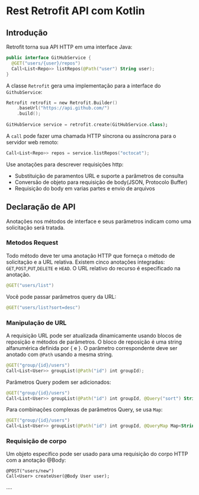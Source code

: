 # Rest Retrofit API com Kotlin

## Introdução

Retrofit torna sua API HTTP em uma interface Java:

```kotlin
public interface GitHubService {
  @GET("users/{user}/repos")
  Call<List<Repo>> listRepos(@Path("user") String user);
}
```

A classe ```Retrofit``` gera uma implementação para a interface do ```GithubService```:

```kotlin
Retrofit retrofit = new Retrofit.Builder()
    .baseUrl("https://api.github.com/")
    .build();
    
GitHubService service = retrofit.create(GitHubService.class);
```

A ```call``` pode fazer uma chamada HTTP síncrona ou assíncrona para o servidor web remoto:

```kotlin
Call<List<Repo>> repos = service.listRepos("octocat");
```

Use anotações para descrever requisições http:

* Substituição de paramentos URL e suporte a parâmetros de consulta
* Conversão de objeto para requisição de body(JSON, Protocolo Buffer)
* Requisição do body em varias partes e envio de arquivos

## Declaração de API


Anotações nos métodos de interface e seus parâmetros indicam como uma solicitação será tratada.

### Metodos Request

Todo método deve ter uma anotação HTTP que forneça o método de solicitação e a URL relativa. Existem cinco anotações integradas: ```GET```,```POST```,```PUT```,```DELETE``` e ```HEAD```. O URL relativo do recurso é especificado na anotação.

```kotlin
@GET("users/list")
```

Você pode passar parâmetros query da URL:

```kotlin
@GET("users/list?sort=desc")
```
### Manipulação de URL

A requisição URL pode ser atualizada dinamicamente usando blocos de reposição e métodos de parâmetros. O bloco de reposição é uma string alfanumérica definida por { e }. O parâmetro correspondente deve ser anotado com ```@Path``` usando a mesma string.

```kotlin
@GET("group/{id}/users")
Call<List<User>> groupList(@Path("id") int groupId);
```

Parâmetros Query podem ser adicionados:

```kotlin
@GET("group/{id}/users")
Call<List<User>> groupList(@Path("id") int groupId, @Query("sort") String sort);
```

Para combinações complexas de parâmetros Query, se usa ```Map```:

```kotlin
@GET("group/{id}/users")
Call<List<User>> groupList(@Path("id") int groupId, @QueryMap Map<String, String> options);
```

### Requisição de corpo

Um objeto especifico pode ser usado para uma requisição do corpo HTTP com a anotação @Body:

```kotlin‌
@POST("users/new")
Call<User> createUser(@Body User user);
```
..<CONTINUA>..
